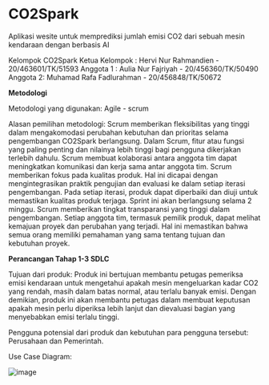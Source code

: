 # CO2Spark
Aplikasi wesite untuk memprediksi jumlah emisi CO2 dari sebuah mesin kendaraan dengan berbasis AI

Kelompok CO2Spark
Ketua Kelompok : Hervi Nur Rahmandien - 20/463601/TK/51593
Anggota 1 : Aulia Nur Fajriyah - 20/456360/TK/50490
Anggota 2: Muhamad Rafa Fadlurahman - 20/456848/TK/50672

**Metodologi**


Metodologi yang digunakan:
Agile - scrum

Alasan pemilihan metodologi:
Scrum memberikan fleksibilitas yang tinggi dalam mengakomodasi perubahan kebutuhan dan prioritas selama pengembangan CO2Spark berlangsung. Dalam Scrum, fitur atau fungsi yang paling penting dan nilainya lebih tinggi bagi pengguna dikerjakan terlebih dahulu. Scrum membuat  kolaborasi antara anggota tim dapat meningkatkan komunikasi dan kerja sama antar anggota tim. Scrum memberikan fokus pada kualitas produk. Hal ini dicapai dengan mengintegrasikan praktik pengujian dan evaluasi ke dalam setiap iterasi pengembangan. Pada setiap iterasi, produk dapat diperbaiki dan diuji untuk memastikan kualitas produk terjaga. Sprint ini akan berlangsung selama 2 minggu. Scrum memberikan tingkat transparansi yang tinggi dalam pengembangan. Setiap anggota tim, termasuk pemilik produk, dapat melihat kemajuan proyek dan perubahan yang terjadi. Hal ini memastikan bahwa semua orang memiliki pemahaman yang sama tentang tujuan dan kebutuhan proyek.


**Perancangan Tahap 1-3 SDLC**

Tujuan dari produk:
Produk ini bertujuan membantu petugas pemeriksa emisi kendaraan untuk mengetahui apakah mesin mengeluarkan kadar CO2 yang rendah, masih dalam batas normal, atau terlalu banyak emisi. Dengan demikian, produk ini akan membantu petugas dalam membuat keputusan apakah mesin perlu diperiksa lebih lanjut dan dievaluasi bagian yang menyebabkan emisi terlalu tinggi.

Pengguna potensial dari produk dan kebutuhan para pengguna tersebut:
Perusahaan dan Pemerintah. 

Use Case Diagram:

![image](https://user-images.githubusercontent.com/79232239/223449998-56031dd7-90e7-48d5-bb67-693bdadb2caf.png)

